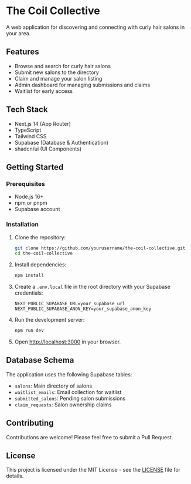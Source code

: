 # The Coil Collective

A web application for discovering and connecting with curly hair salons in your area.

## Features

- Browse and search for curly hair salons
- Submit new salons to the directory
- Claim and manage your salon listing
- Admin dashboard for managing submissions and claims
- Waitlist for early access

## Tech Stack

- Next.js 14 (App Router)
- TypeScript
- Tailwind CSS
- Supabase (Database & Authentication)
- shadcn/ui (UI Components)

## Getting Started

### Prerequisites

- Node.js 16+
- npm or pnpm
- Supabase account

### Installation

1. Clone the repository:
   ```bash
   git clone https://github.com/yourusername/the-coil-collective.git
   cd the-coil-collective
   ```

2. Install dependencies:
   ```bash
   npm install
   ```

3. Create a `.env.local` file in the root directory with your Supabase credentials:
   ```
   NEXT_PUBLIC_SUPABASE_URL=your_supabase_url
   NEXT_PUBLIC_SUPABASE_ANON_KEY=your_supabase_anon_key
   ```

4. Run the development server:
   ```bash
   npm run dev
   ```

5. Open [http://localhost:3000](http://localhost:3000) in your browser.

## Database Schema

The application uses the following Supabase tables:

- `salons`: Main directory of salons
- `waitlist_emails`: Email collection for waitlist
- `submitted_salons`: Pending salon submissions
- `claim_requests`: Salon ownership claims

## Contributing

Contributions are welcome! Please feel free to submit a Pull Request.

## License

This project is licensed under the MIT License - see the [LICENSE](LICENSE) file for details.
